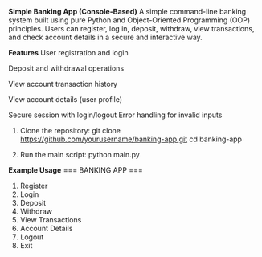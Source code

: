 **Simple Banking App (Console-Based)**
A simple command-line banking system built using pure Python and Object-Oriented Programming (OOP) principles. Users can register, log in, deposit, withdraw, view transactions, and check account details in a secure and interactive way.

**Features**
User registration and login

Deposit and withdrawal operations

View account transaction history

View account details (user profile)

Secure session with login/logout
Error handling for invalid inputs

1. Clone the repository:
   git clone https://github.com/yourusername/banking-app.git
   cd banking-app

2. Run the main script:
   python main.py

**Example Usage**
=== BANKING APP ===

1. Register
2. Login
3. Deposit
4. Withdraw
5. View Transactions
6. Account Details
7. Logout
8. Exit
